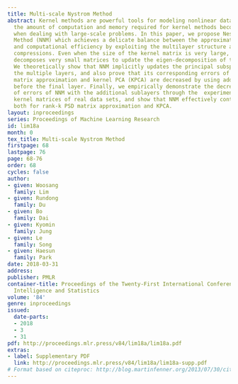 ```yaml
---
title: Multi-scale Nystrom Method
abstract: Kernel methods are powerful tools for modeling nonlinear data. However,
  the amount of computation and memory required for kernel methods becomes the bottleneck
  when dealing with large-scale problems. In this paper, we propose Nested Nystrom
  Method (NNM) which achieves a delicate balance between the approximation accuracy
  and computational efficiency by exploiting the multilayer structure and multiple
  compressions. Even when the size of the kernel matrix is very large, NNM consistently
  decomposes very small matrices to update the eigen-decomposition of the kernel matrix.
  We theoretically show that NNM implicitly updates the principal subspace through
  the multiple layers, and also prove that its corresponding errors of rank-k PSD
  matrix approximation and kernel PCA (KPCA) are decreased by using additional sublayers
  before the final layer. Finally, we empirically demonstrate the decreasing property
  of errors of NNM with the additional sublayers through the  experiments on the constructed
  kernel matrices of real data sets, and show that NNM effectively controls the efficiency
  both for rank-k PSD matrix approximation and KPCA.
layout: inproceedings
series: Proceedings of Machine Learning Research
id: lim18a
month: 0
tex_title: Multi-scale Nystrom Method
firstpage: 68
lastpage: 76
page: 68-76
order: 68
cycles: false
author:
- given: Woosang
  family: Lim
- given: Rundong
  family: Du
- given: Bo
  family: Dai
- given: Kyomin
  family: Jung
- given: Le
  family: Song
- given: Haesun
  family: Park
date: 2018-03-31
address: 
publisher: PMLR
container-title: Proceedings of the Twenty-First International Conference on Artificial
  Intelligence and Statistics
volume: '84'
genre: inproceedings
issued:
  date-parts:
  - 2018
  - 3
  - 31
pdf: http://proceedings.mlr.press/v84/lim18a/lim18a.pdf
extras:
- label: Supplementary PDF
  link: http://proceedings.mlr.press/v84/lim18a/lim18a-supp.pdf
# Format based on citeproc: http://blog.martinfenner.org/2013/07/30/citeproc-yaml-for-bibliographies/
---
```

